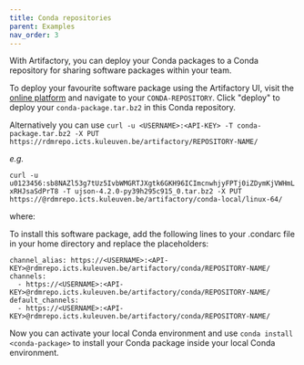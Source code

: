 ```yaml
---
title: Conda repositories
parent: Examples
nav_order: 3
---
```


With Artifactory, you can deploy your Conda packages to a Conda repository for sharing software packages within your team.

To deploy your favourite software package using the Artifactory UI, visit the [online platform](https://rdmrepo.icts.kuleuven.be/ui/login/) and navigate to your `CONDA-REPOSITORY`.
Click "deploy" to deploy your `conda-package.tar.bz2` in this Conda repository.

Alternatively you can use `curl -u <USERNAME>:<API-KEY> -T conda-package.tar.bz2 -X PUT  https://rdmrepo.icts.kuleuven.be/artifactory/REPOSITORY-NAME/` 

*e.g.*

`curl -u u0123456:sb8NAZl53g7tUz5IvbWMGRTJXgtk6GKH96ICImcnwhjyFPTj0iZDymKjVWHmLxRHJsaSdPrT8 -T ujson-4.2.0-py39h295c915_0.tar.bz2 -X PUT https://@rdmrepo.icts.kuleuven.be/artifactory/conda-local/linux-64/`

where:

To install this software package, add the following lines to your .condarc file in your home directory and replace the placeholders:

```
channel_alias: https://<USERNAME>:<API-KEY>@rdmrepo.icts.kuleuven.be/artifactory/conda/REPOSITORY-NAME/
channels:
  - https://<USERNAME>:<API-KEY>@rdmrepo.icts.kuleuven.be/artifactory/conda/REPOSITORY-NAME/
default_channels:
  - https://<USERNAME>:<API-KEY>@rdmrepo.icts.kuleuven.be/artifactory/conda/REPOSITORY-NAME/
```
Now you can activate your local Conda environment and use `conda install <conda-package>` to install your Conda package inside your local Conda environment.
  
  
